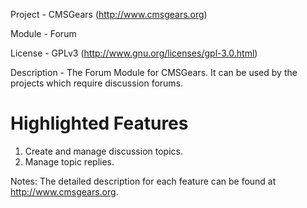 Project 	- CMSGears (http://www.cmsgears.org)

Module  	- Forum

License 	- GPLv3 (http://www.gnu.org/licenses/gpl-3.0.html)

Description - The Forum Module for CMSGears. It can be used by the projects which require discussion forums.

Highlighted Features
=========================================
1. Create and manage discussion topics.
2. Manage topic replies.

Notes: The detailed description for each feature can be found at http://www.cmsgears.org.
